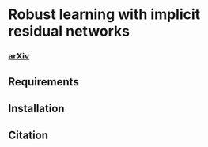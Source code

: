 # Robust learning with implicit residual networks
### [arXiv](https://arxiv.org/abs/1905.10479)

## Requirements

## Installation

## Citation
